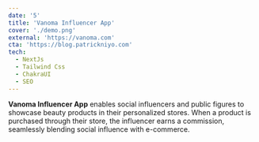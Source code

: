 ```yaml
---
date: '5'
title: 'Vanoma Influencer App'
cover: './demo.png'
external: 'https://vanoma.com'
cta: 'https://blog.patrickniyo.com'
tech:
  - NextJs
  - Tailwind Css
  - ChakraUI
  - SEO
---
```


**Vanoma Influencer App** enables social influencers and public figures to showcase beauty products in their personalized stores. When a product is purchased through their store, the influencer earns a commission, seamlessly blending social influence with e-commerce.
